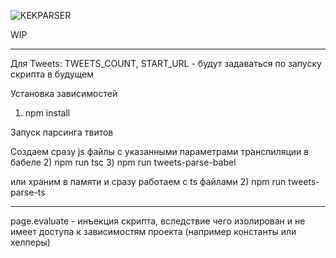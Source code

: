![KEKPARSER](https://sun1-24.userapi.com/gAJQi1_LJLZ4crC__NV8e3Do7iDi8XL59j6RSg/3sLlRLjqoP4.jpg)

WIP

---

Для Tweets: TWEETS_COUNT, START_URL - будут задаваться по запуску скрипта в будущем

Установка зависимостей 
1) npm install

Запуск парсинга твитов

Создаем сразу js файлы с указанными параметрами транспиляции в бабеле
2) npm run tsc
3) npm run tweets-parse-babel

или храним в памяти и сразу работаем с ts файлами
2) npm run tweets-parse-ts



-----

page.evaluate - инъекция скрипта, вследствие чего изолирован и не имеет доступа к зависимостям проекта (например константы или хелперы)
